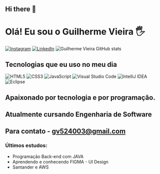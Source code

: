 ## Hi there 👋
# Olá! Eu sou o Guilherme Vieira 🖐️

[![Instagram](https://img.shields.io/badge/Instagram-E4405F?style=for-the-badge&logo=instagram&logoColor=white)](https://www.instagram.com)
[![LinkedIn](https://img.shields.io/badge/LinkedIn-0077B5?style=for-the-badge&logo=linkedin&logoColor=white)](https://www.linkedin.com/in/guilherme-vieira-0a3902322/)
![Guilherme Vieira GitHub stats](https://github-readme-stats.vercel.app/api?username=guilhermevieira-prog&show_icons=true&theme=dracula)

## Tecnologias que eu uso no meu dia

![HTML5](https://img.shields.io/badge/HTML5-E34F26?style=for-the-badge&logo=html5&logoColor=white)
![CSS3](https://img.shields.io/badge/CSS3-1572B6?style=for-the-badge&logo=css3&logoColor=white)
![JavaScript](https://img.shields.io/badge/JavaScript-F7DF1E?style=for-the-badge&logo=javascript&logoColor=black)
![Visual Studio Code](https://img.shields.io/badge/Visual_Studio_Code-0078D4?style=for-the-badge&logo=visual%20studio%20code&logoColor=white)
![IntelliJ IDEA](https://img.shields.io/badge/IntelliJ_IDEA-000000?style=for-the-badge&logo=intellij%20idea&logoColor=white)
![Eclipse](https://img.shields.io/badge/Eclipse-2C2255?style=for-the-badge&logo=eclipse&logoColor=white)

## Apaixonado por tecnologia e por programação.
## Atualmente cursando Engenharia de Software
## Para contato - gv524003@gmail.com

### Últimos estudos:

- Programação Back-end com JAVA
- Aprendendo e conhecendo FIGMA - UI Design
- Santander e AWS
